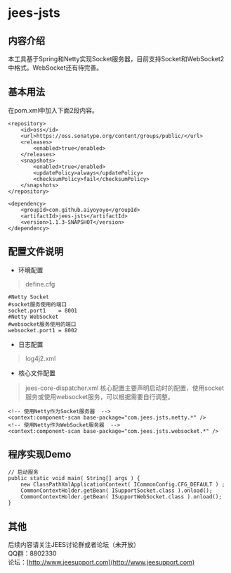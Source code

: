 # jees-jsts

## 内容介绍
本工具基于Spring和Netty实现Socket服务器，目前支持Socket和WebSocket2中格式。WebSocket还有待完善。
## 基本用法
在pom.xml中加入下面2段内容。
```
<repository>
    <id>oss</id>
    <url>https://oss.sonatype.org/content/groups/public/</url>
    <releases>
        <enabled>true</enabled>
    </releases>
    <snapshots>
        <enabled>true</enabled>
        <updatePolicy>always</updatePolicy>
        <checksumPolicy>fail</checksumPolicy>
    </snapshots>
</repository>
```
```
<dependency>
	<groupId>com.github.aiyoyoyo</groupId>
	<artifactId>jees-jsts</artifactId>
	<version>1.1.3-SNAPSHOT</version>
</dependency>
```
## 配置文件说明
* 环境配置
> define.cfg
```
#Netty Socket
#socket服务使用的端口
socket.port1	= 8001 
#Netty WebSocket
#websocket服务使用的端口
websocket.port1 = 8002
```
* 日志配置
> log4j2.xml
* 核心文件配置
> jees-core-dispatcher.xml
核心配置主要声明启动时的配置，使用socket服务或使用websocket服务，可以根据需要自行调整。
```
<!-- 使用Netty作为Socket服务器  -->
<context:component-scan base-package="com.jees.jsts.netty.*" />
<!-- 使用Netty作为WebSocket服务器  -->
<context:component-scan base-package="com.jees.jsts.websocket.*" />
```
## 程序实现Demo
```
// 启动服务
public static void main( String[] args ) {  
    new ClassPathXmlApplicationContext( ICommonConfig.CFG_DEFAULT ) ;
    CommonContextHolder.getBean( ISupportSocket.class ).onload();
    CommonContextHolder.getBean( ISupportWebSocket.class ).onload();
}
```
## 其他
后续内容请关注JEES讨论群或者论坛（未开放）  
QQ群：8802330  
论坛：[http://www.jeesupport.com](http://www.jeesupport.com)

